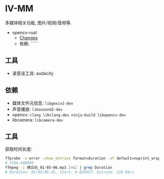 # IV-MM

多媒体相关功能, 图片/视频/音频等.

- opencv-rust
  - [Changes](https://github.com/twistedfall/opencv-rust/blob/master/CHANGES.md) 
  - 依赖: ``````

## 工具

- 录音该工具: audacity

## 依赖

- 媒体文件元信息: ```libgexiv2-dev```
- 声音播放: ```libasound2-dev``` 
- opencv: ```clang libclang-dev ninja-build libopencv-dev```
- libcamera: ```libcamera-dev```

## 工具

获取时间长度: 
```bash
ffprobe -v error -show_entries format=duration -of default=noprint_wrappers=1:nokey=1 a.mp3
# 3786.448980
ffmpeg -i 德云社_01-03-06.mp3 2>&1 | grep Duration
# Duration: 01:03:06.45, start: 0.025057, bitrate: 128 kb/s
```

